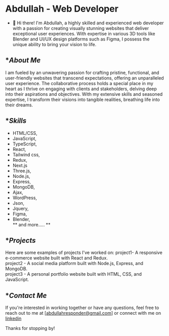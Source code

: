 # Abdullah - Web Developer

- 👋 Hi there! I'm Abdullah, a highly skilled and experienced web developer with a passion for creating visually stunning websites that deliver exceptional user experiences. With expertise in various 3D tools like Blender and UI/UX design platforms such as Figma, I possess the unique ability to bring your vision to life.




## **About Me*

I am fueled by an unwavering passion for crafting pristine, functional, and user-friendly websites that transcend expectations, offering an unparalleled user experience. The collaborative process holds a special place in my heart as I thrive on engaging with clients and stakeholders, delving deep into their aspirations and objectives. With my extensive skills and seasoned expertise, I transform their visions into tangible realities, breathing life into their dreams.




## **Skills*

- HTML/CSS,                                 
- JavaScript, <br />
- TypeScript,                             
- React,  <br />
- Tailwind css,                            
- Redux,  <br />
- Next.js                            
- Three.js,  <br />
- Node.js,                             
- Express,  <br />
- MongoDB,                            
- Ajax,  <br />
- WordPress,
- Json,   <br />
- Jquery,                              
- Figma,   <br />
- Blender,                            
  **  and more.....  **




## **Projects*

Here are some examples of projects I've worked on:
project1- A responsive e-commerce website built with React and Redux. <br />
project2 - A social media platform built with Node.js, Express, and MongoDB. <br />
project3 - A personal portfolio website built with HTML, CSS, and JavaScript. <br />




 ## **Contact Me*

If you're interested in working together or have any questions,
feel free to reach out to me at [abdullahresponder@gmail.com] or connect with me on [linkedin]( https://www.linkedin.com/in/abdullah-future-b52323280/)

Thanks for stopping by!
